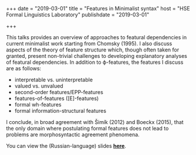 +++
date = "2019-03-01"
title = "Features in Minimalist syntax"
host = "HSE Formal Linguistics Laboratory"
publishdate = "2019-03-01"

+++

This talks provides an overview of approaches to featural dependencies in current minimalist work starting from Chomsky (1995). I also discuss aspects of the theory of feature structure which, though often taken for granted, present non-trivial challenges to developing explanatory analyses of featural dependencies. In addition to ϕ-features, the features I discuss are as follows:

  * interpretable vs. uninterpretable
  * valued vs. unvalued
  * second-order features/EPP-features
  * features-of-features ([E]-features)
  * formal wh-features
  * formal information-structural features
  
I conclude, in broad agreement with Šimík (2012) and Boeckx (2015), that the only domain where postulating formal features does not lead to problems are morphosyntactic agreement phenomena.

You can view the (Russian-language) slides [**here**](/papers/Presentation.pdf).



